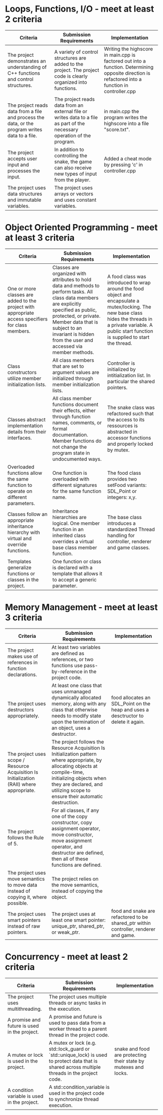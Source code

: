 # Loops, Functions, I/O - meet at least 2 criteria
| Criteria | Submission Requirements | Implementation |
|---|---|---|
|The project demonstrates an understanding of C++ functions and control structures.| A variety of control structures are added to the project. The project code is clearly organized into functions.|Writing the highscore in main.cpp is factored out into a function. Determining opposite direction is refactored into a function in controller.cpp|
| The project reads data from a file and process the data, or the program writes data to a file.| The project reads data from an external file or writes data to a file as part of the necessary operation of the program.|in main.cpp the program writes the highscore into a file "score.txt".|
|The project accepts user input and processes the input.| In addition to controlling the snake, the game can also receive new types of input from the player.|Added a cheat mode by pressing 'c' in controller.cpp|
|The project uses data structures and immutable variables.| The project uses arrays or vectors and uses constant variables.||
# Object Oriented Programming - meet at least 3 criteria
| Criteria | Submission Requirements | Implementation |
|---|---|---|
|One or more classes are added to the project with appropriate access specifiers for class members.| Classes are organized with attributes to hold data and methods to perform tasks.   All class data members are explicitly specified as public, protected, or private. Member data that is subject to an invariant is hidden from the user and accessed via member methods.| A food class was introduced to wrap around the food object and encapsulate a mutex/locking. The new base class hides the threads in a private variable. A public start function is supplied to start the thread.|
|Class constructors utilize member initialization lists.|All class members that are set to argument values are initialized through member initialization lists.| Controller is initialized by intitialization list. In particular the shared pointers. |
|Classes abstract implementation details from their interfaces.|All class member functions document their effects, either through function names, comments, or formal documentation. Member functions do not change the program state in undocumented ways.| The snake class was refactored such that the access to its ressources is abstracted in accessor functions and properly locked by mutex.|
|Overloaded functions allow the same function to operate on different parameters.|One function is overloaded with different signatures for the same function name.| The food class provides two setFood variants: SDL_Point or integers: x,y.|
|Classes follow an appropriate inheritance hierarchy with virtual and override functions.|Inheritance hierarchies are logical. One member function in an inherited class overrides a virtual base class member function.|The base class introduces a standardized Thread handling for controller, renderer and game classes.|
|Templates generalize functions or classes in the project.|One function or class is declared with a template that allows it to accept a generic parameter.||
# Memory Management - meet at least 3 criteria
| Criteria | Submission Requirements | Implementation |
|---|---|---|
|The project makes use of references in function declarations. |At least two variables are defined as references, or two functions use pass-by-reference in the project code.||
|The project uses destructors appropriately.| At least one class that uses unmanaged dynamically allocated memory, along with any class that otherwise needs to modify state upon the termination of an object, uses a destructor.| food allocates an SDL_Point on the heap and uses a desctructor to delete it again. |
|The project uses scope / Resource Acquisition Is Initialization (RAII) where appropriate.| The project follows the Resource Acquisition Is Initialization pattern where appropriate, by allocating objects at compile-time, initializing objects when they are declared, and utilizing scope to ensure their automatic destruction.||
|The project follows the Rule of 5.|For all classes, if any one of the copy constructor, copy assignment operator, move constructor, move assignment operator, and destructor are defined, then all of these functions are defined.||
|The project uses move semantics to move data instead of copying it, where possible.|The project relies on the move semantics, instead of copying the object.||
|The project uses smart pointers instead of raw pointers.|The project uses at least one smart pointer: unique_ptr, shared_ptr, or weak_ptr.| food and snake are refactored to be shared_ptr within controller, renderer and game.|
# Concurrency - meet at least 2 criteria
| Criteria | Submission Requirements | Implementation |
|---|---|---|
| The project uses multithreading. | The project uses multiple threads or async tasks in the execution. | |
| A promise and future is used in the project. | A promise and future is used to pass data from a worker thread to a parent thread in the project code. | |
| A mutex or lock is used in the project. | A mutex or lock (e.g. std::lock_guard or `std::unique_lock) is used to protect data that is shared across multiple threads in the project code. | snake and food are protecting their state by mutexes and locks. |
| A condition variable is used in the project.|A std::condition_variable is used in the project code to synchronize thread execution.||